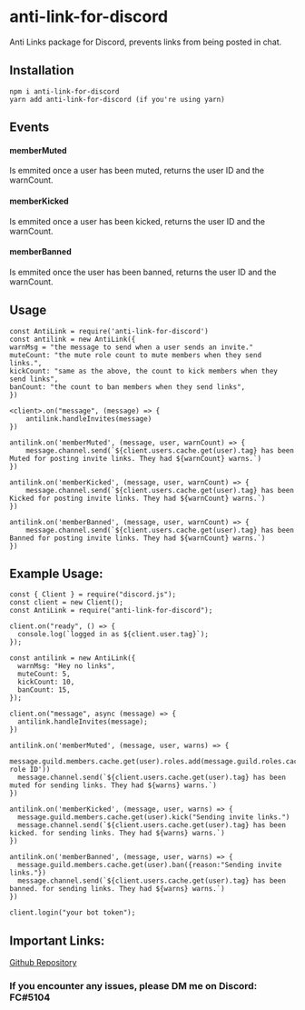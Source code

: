 # anti-link-for-discord

Anti Links package for Discord, prevents links from being posted in chat.

## Installation

```
npm i anti-link-for-discord
yarn add anti-link-for-discord (if you're using yarn)
```

## Events

#### memberMuted

Is emmited once a user has been muted, returns the user ID and the warnCount.

#### memberKicked

Is emmited once a user has been kicked, returns the user ID and the warnCount.

#### memberBanned

Is emmited once the user has been banned, returns the user ID and the warnCount.


## Usage

```
const AntiLink = require('anti-link-for-discord')
const antilink = new AntiLink({
warnMsg = "the message to send when a user sends an invite."
muteCount: "the mute role count to mute members when they send links.",
kickCount: "same as the above, the count to kick members when they send links",
banCount: "the count to ban members when they send links",
})

<client>.on("message", (message) => {
    antilink.handleInvites(message)
})

antilink.on('memberMuted', (message, user, warnCount) => {
    message.channel.send(`${client.users.cache.get(user).tag} has been Muted for posting invite links. They had ${warnCount} warns.`)
})

antilink.on('memberKicked', (message, user, warnCount) => {
    message.channel.send(`${client.users.cache.get(user).tag} has been Kicked for posting invite links. They had ${warnCount} warns.`)
})

antilink.on('memberBanned', (message, user, warnCount) => {
    message.channel.send(`${client.users.cache.get(user).tag} has been Banned for posting invite links. They had ${warnCount} warns.`)
})

```

## Example Usage:

```
const { Client } = require("discord.js");
const client = new Client();
const AntiLink = require("anti-link-for-discord");

client.on("ready", () => {
  console.log(`logged in as ${client.user.tag}`);
});

const antilink = new AntiLink({
  warnMsg: "Hey no links",
  muteCount: 5,
  kickCount: 10,
  banCount: 15,
});

client.on("message", async (message) => {
  antilink.handleInvites(message);
})

antilink.on('memberMuted', (message, user, warns) => {
  message.guild.members.cache.get(user).roles.add(message.guild.roles.cache.get('mute role ID'))
  message.channel.send(`${client.users.cache.get(user).tag} has been muted for sending links. They had ${warns} warns.`)
})

antilink.on('memberKicked', (message, user, warns) => {
  message.guild.members.cache.get(user).kick("Sending invite links.")
  message.channel.send(`${client.users.cache.get(user).tag} has been kicked. for sending links. They had ${warns} warns.`)
})

antilink.on('memberBanned', (message, user, warns) => {
  message.guild.members.cache.get(user).ban({reason:"Sending invite links."})
  message.channel.send(`${client.users.cache.get(user).tag} has been banned. for sending links. They had ${warns} warns.`)
})

client.login("your bot token");
```

## Important Links:

[Github Repository](https://github.com/FC5570/anti-link-for-discord)

### If you encounter any issues, please DM me on Discord: FC#5104
